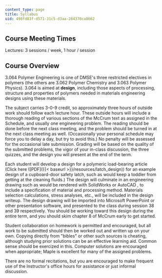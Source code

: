 ```yaml
---
content_type: page
title: Syllabus
uid: 498fd83f-d571-31c5-d3aa-284370ca8662
---
```


Course Meeting Times
--------------------

Lectures: 3 sessions / week, 1 hour / session

Course Overview
---------------

3.064 Polymer Engineering is one of DMSE's three restricted electives in polymers (the others are 3.062 Polymer Chemistry and 3.063 Polymer Physics). 3.064 is aimed at **design**, including those aspects of processing, structure and properties of polymers needed in materials engineering designs using these materials.

The subject carries 3-0-9 credit, so approximately three hours of outside work should follow each lecture hour. These outside hours will include a thorough reading of various sections of the McCrum text as assigned in the Schedule, and usually one engineering problem. The reading should be done before the next class meeting, and the problem should be turned in at the next class meeting as well. (Occasionally your personal schedule may force you to delay a day, but try to avoid this.) No penalty will be assessed for the occasional late submission. Grading will be based on the quality of the submitted problems, the vigor of your in-class discussion, the three quizzes, and the design you will present at the end of the term.

Each student will develop a design for a polymeric load-bearing article (Click here ([PDF]({{< baseurl >}}/resources/latch_design)) for an example design of a cupboard-door safety latch, such as would keep a toddler from getting at the cleaning fluids.) The design will culminate in an engineering drawing such as would be rendered with SolidWorks or AutoCAD , to include a specification of material and processing method. Materials selection calculations, stress analyses, etc., will be included in the design writeup. The design drawing will be imported into Microsoft PowerPoint or other presentation software, and presented to the class during session 38 and 39 respectively. You should be working toward this design during the entire term, and you should skim chapter 8 of McCrum early to get started.

Student collaboration on homework is permitted and encouraged, but all work to be submitted should then be worked out and written up on your own. Copying directly from "bibles" or other such sources is cheating, although studying prior solutions can be an effective learning aid. Common sense should be exercized in this. Computer solutions are encouraged when appropriate; Maple is excellent for many of the assigned problems.

There are no formal recitations, but you are encouraged to make frequent use of the Instructor's office hours for assistance or just informal discussion.